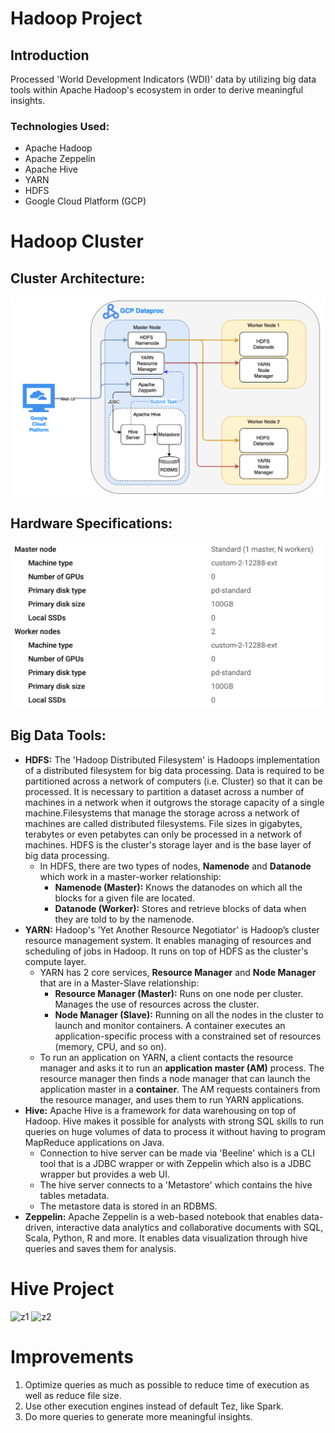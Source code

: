 # Hadoop Project

## Introduction

Processed 'World Development Indicators (WDI)' data by utilizing big data tools within Apache Hadoop's ecosystem in order to derive meaningful insights.

### Technologies Used:

- Apache Hadoop
- Apache Zeppelin
- Apache Hive
- YARN
- HDFS
- Google Cloud Platform (GCP)

# Hadoop Cluster

## Cluster Architecture:

![cluster](./assets/cluster.png)

## Hardware Specifications:

![specifications](./assets/specs.png)

## Big Data Tools:

- **HDFS:** The 'Hadoop Distributed Filesystem' is Hadoops implementation of a distributed filesystem for big data processing. Data is required to be partitioned across a network of computers (i.e. Cluster) so that it can be processed. It is necessary to partition a dataset across a number of machines in a network when it outgrows the storage capacity of a single machine.Filesystems that manage the storage across a network of machines are called distributed filesystems. File sizes in gigabytes, terabytes or even petabytes can only be processed in a network of machines. HDFS is the cluster's storage layer and is the base layer of big data processing.
  - In HDFS, there are two types of nodes, **Namenode** and **Datanode** which work in a master-worker relationship:
    - **Namenode (Master):** Knows the datanodes on which all the blocks for a given file are located.
    - **Datanode (Worker):** Stores and retrieve blocks of data when they are told to by the namenode.
- **YARN:** Hadoop's 'Yet Another Resource Negotiator' is Hadoop’s cluster resource management system. It enables managing of resources and scheduling of jobs in Hadoop. It runs on top of HDFS as the cluster's compute layer.
  - YARN has 2 core services, **Resource Manager** and **Node Manager** that are in a Master-Slave relationship:
    - **Resource Manager (Master):** Runs on one node per cluster. Manages the use of resources across the cluster.
    - **Node Manager (Slave):** Running on all the nodes in the cluster to launch and monitor containers. A container executes an application-specific process with a constrained set of resources (memory, CPU, and so on).
  - To run an application on YARN, a client contacts the resource manager and asks it to run an **application master (AM)** process. The resource manager then finds a node manager that can launch the application master in a **container**. The AM requests containers from the resource manager, and uses them to run YARN applications.
- **Hive:** Apache Hive is a framework for data warehousing on top of Hadoop. Hive makes it possible for analysts with strong SQL skills to run queries on huge volumes of data to process it without having to program MapReduce applications on Java.
  - Connection to hive server can be made via 'Beeline' which is a CLI tool that is a JDBC wrapper or with Zeppelin which also is a JDBC wrapper but provides a web UI.
  - The hive server connects to a 'Metastore' which contains the hive tables metadata.
  - The metastore data is stored in an RDBMS.
- **Zeppelin:** Apache Zeppelin is a web-based notebook that enables data-driven, interactive data analytics and collaborative documents with SQL, Scala, Python, R and more. It enables data visualization through hive queries and saves them for analysis.

# Hive Project

![z1](./assets/z1.png)
![z2](./assets/z2.png)

# Improvements

1. Optimize queries as much as possible to reduce time of execution as well as reduce file size.
2. Use other execution engines instead of default Tez, like Spark.
3. Do more queries to generate more meaningful insights.

